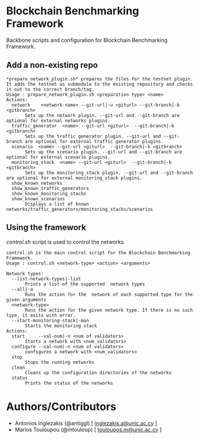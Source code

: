# Blockchain Benchmarking Framework
Backbone scripts and configuration for Blockchain Benchmarking Framework.

## Add a non-existing repo
```
*prepare_network_plugin.sh* prepares the files for the testnet plugin.
It adds the testnet as submodule to the existing repository and checks it out to the correct branch/tag.
Usage : prepare_network_plugin.sh <preparation type> <name>
Actions:
  network    <network-name> --git-url|-u <giturl> --git-branch|-b <gitbranch>
       Sets up the network plugin. --git-url and --git-branch are optional for external networks plugins. 
  traffic_generator  <name> --git-url <giturl>  --git-branch|-b <gitbranch>
       Sets up the traffic generator plugin. --git-url and --git-branch are optional for external traffic generator plugins. 
  scenario  <name> --git-url <giturl>  --git-branch|-b <gitbranch>
       Sets up the scenario plugin. --git-url and --git-branch are optional for external scenario plugins. 
  monitoring_stack  <name> --git-url <giturl>  --git-branch|-b <gitbranch>
       Sets up the monitoring_stack plugin. --git-url and --git-branch are optional for external monitoring_stack plugins. 
  show_known_networks
  show_known_traffic_generators
  show_known_monitoring_stacks
  show_known_scenarios
       Displays a list of known networks/traffic_generators/monitoring_stacks/scenarios
```

## Using the framework
*control.sh* script is used to control the networks.
```
control.sh is the main control script for the Blockchain Benchmarking Framework.
Usage : control.sh <network-type> <action> <arguments>

Network types:
  --list-network-types|-list
       Prints a list of the supported  network types
  --all|-a
       Runs the action for the  network of each supported type for the given arguments
  <network-type>
       Runs the action for the given network type. If there is no such type, it exits with error.
  --start-monitoring-stack|-mon
       Starts the monitoring stack
Actions:
  start     --val-num|-n <num of validators>
       Starts a network with <num_validators> 
  configure --val-num|-n <num of validators>
       configures a network with <num_validators> 
  stop
       Stops the running networks
  clean
       Cleans up the configuration directories of the networks
  status
       Prints the status of the networks
```

# Authors/Contributors
* Antonios Inglezakis (@antiggl) [ inglezakis.a@unic.ac.cy ]
* Marios Touloupou (@mtouloup) [ touloupos.m@unic.ac.cy ]

